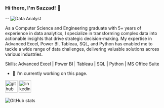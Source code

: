 ### Hi there, I'm Sazzad! 👋
--
![Data Analyst](https://media.licdn.com/dms/image/v2/D5616AQHpXnyy1w185Q/profile-displaybackgroundimage-shrink_350_1400/profile-displaybackgroundimage-shrink_350_1400/0/1727962845049?e=1740614400&v=beta&t=73GqnvZ361Ai5fjNLJ9IOeQWZ4c71cmrW6-iIRvepV8)

As a Computer Science and Engineering graduate with 5+ years of experience in data analytics, I specialize in transforming complex data into actionable insights that drive strategic decision-making. My expertise in Advanced Excel, Power BI, Tableau, SQL, and Python has enabled me to tackle a wide range of data challenges, delivering valuable solutions across various industries.

Skills: Advanced Excel | Power BI | Tableau | SQL | Python | MS Office Suite 

- 🔭 I’m currently working on this page. 


[<img src='https://cdn.jsdelivr.net/npm/simple-icons@3.0.1/icons/github.svg' alt='github' height='40'>](https://github.com/msazzadhossain-ds)  [<img src='https://cdn.jsdelivr.net/npm/simple-icons@3.0.1/icons/linkedin.svg' alt='linkedin' height='40'>](https://www.linkedin.com/in/msazzadhossain-ds/)  

![GitHub stats](https://github-readme-stats.vercel.app/api?username=msazzadhossain-ds&show_icons=true)  

